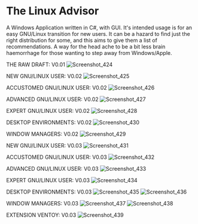 # The Linux Advisor
A Windows Application written in C#, with GUI. It's intended usage is for an easy GNU/Linux transition for new users. It can be a hazard to find just the right distribution for some, and this aims to give them a list of recommendations. A way for the head ache to be a bit less brain haemorrhage for those wanting to step away from Windows/Apple.  

THE RAW DRAFT: V0.01
![Screenshot_424](https://github.com/Querzion/TheLinuxAdvisor/assets/39269026/62689f8b-8d8d-419e-bec1-4ea4d856da2e)

NEW GNU/LINUX USER: V0.02
![Screenshot_425](https://github.com/Querzion/TheLinuxAdvisor/assets/39269026/adb9d658-3355-41f0-a580-f2230f5c94d4)

ACCUSTOMED GNU/LINUX USER: V0.02
![Screenshot_426](https://github.com/Querzion/TheLinuxAdvisor/assets/39269026/eebfc514-9630-4fe5-987d-31c49b90175c)

ADVANCED GNU/LINUX USER: V0.02
![Screenshot_427](https://github.com/Querzion/TheLinuxAdvisor/assets/39269026/ceb8bf8a-fa7f-4827-be9b-e317cd00eb27)

EXPERT GNU/LINUX USER: V0.02
![Screenshot_428](https://github.com/Querzion/TheLinuxAdvisor/assets/39269026/a483a3bc-155d-4fe8-8f9e-e630f2fa3e89)

DESKTOP ENVIRONMENTS: V0.02
![Screenshot_430](https://github.com/Querzion/TheLinuxAdvisor/assets/39269026/2846bf10-1e22-4fe9-b76e-6febc1ec7633)

WINDOW MANAGERS: V0.02
![Screenshot_429](https://github.com/Querzion/TheLinuxAdvisor/assets/39269026/bef72751-2182-49ef-88ec-252d9b7a82e5)

NEW GNU/LINUX USER: V0.03
![Screenshot_431](https://github.com/Querzion/TheLinuxAdvisor/assets/39269026/ead3079d-8fac-44f3-bb54-bccceca6dc26)

ACCUSTOMED GNU/LINUX USER: V0.03
![Screenshot_432](https://github.com/Querzion/TheLinuxAdvisor/assets/39269026/a934e785-9dea-4bc3-8bad-7f2db0e00656)

ADVANCED GNU/LINUX USER: V0.03
![Screenshot_433](https://github.com/Querzion/TheLinuxAdvisor/assets/39269026/a975bb1f-93c2-4f9b-9583-6909af25c339)

EXPERT GNU/LINUX USER: V0.03
![Screenshot_434](https://github.com/Querzion/TheLinuxAdvisor/assets/39269026/0379fef5-028f-44c5-af5c-a98f0493c11b)

DESKTOP ENVIRONMENTS: V0.03
![Screenshot_435](https://github.com/Querzion/TheLinuxAdvisor/assets/39269026/346f619b-8432-4e47-9f96-b8ebc6489919)
![Screenshot_436](https://github.com/Querzion/TheLinuxAdvisor/assets/39269026/36ca68b2-6116-4870-b01a-206fafd01043)

WINDOW MANAGERS: V0.03
![Screenshot_437](https://github.com/Querzion/TheLinuxAdvisor/assets/39269026/aa4fa662-7916-4750-ac7d-47f7e9b298bf)
![Screenshot_438](https://github.com/Querzion/TheLinuxAdvisor/assets/39269026/c64c59a3-870f-4756-ad05-b11979ef0919)

EXTENSION VENTOY: V0.03
![Screenshot_439](https://github.com/Querzion/TheLinuxAdvisor/assets/39269026/56bb3ec5-04b3-48ee-9d40-ff56d7f80894)
